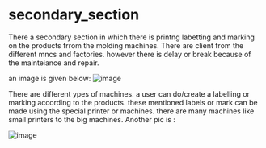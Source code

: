 # secondary_section


There a secondary section in which there is printng labetting and marking on the products frrom the molding machines. There are client from the different mncs and factories. 
however there is delay or break because of the mainteiance and repair.

an image is given below:
![image](https://github.com/user-attachments/assets/adb5b0e7-b13e-4ee6-9193-6bbb4ab54fde)


There are different ypes of machines. a user can do/create a labelling or marking according to the products. these mentioned labels or mark can be made using the special printer or machines. there are many machines like small printers to the big machines. Another pic is :


![image](https://github.com/user-attachments/assets/d5cfc960-f3aa-4b9f-bd25-a6709a747ade)



